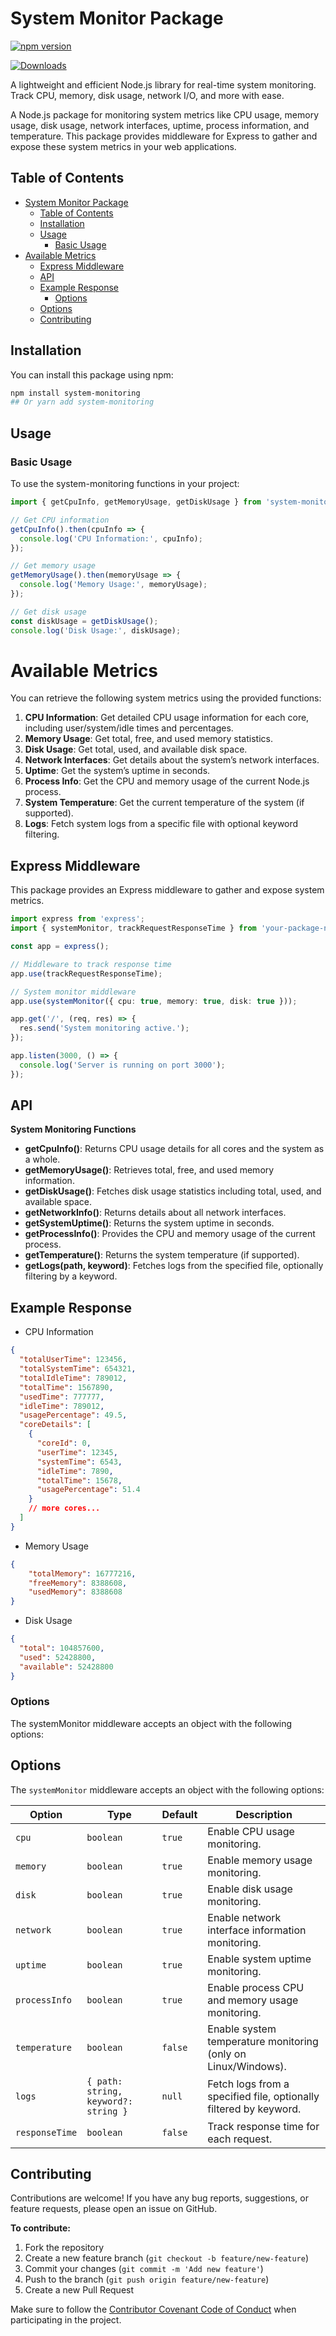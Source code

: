 # System Monitor Package

[![npm version](https://badge.fury.io/js/system-monitoring.svg)](https://www.npmjs.com/package/system-monitoring)
<!-- [![License](https://img.shields.io/npm/l/system-monitoring)](LICENSE) -->
[![Downloads](https://img.shields.io/npm/dt/system-monitoring)](https://www.npmjs.com/package/system-monitoring)

A lightweight and efficient Node.js library for real-time system monitoring. Track CPU, memory, disk usage, network I/O, and more with ease.

A Node.js package for monitoring system metrics like CPU usage, memory usage, disk usage, network interfaces, uptime, process information, and temperature. This package provides middleware for Express to gather and expose these system metrics in your web applications.

## Table of Contents

- [System Monitor Package](#system-monitor-package)
  - [Table of Contents](#table-of-contents)
  - [Installation](#installation)
  - [Usage](#usage)
    - [Basic Usage](#basic-usage)
- [Available Metrics](#available-metrics)
  - [Express Middleware](#express-middleware)
  - [API](#api)
  - [Example Response](#example-response)
    - [Options](#options)
  - [Options](#options-1)
  - [Contributing](#contributing)

## Installation
You can install this package using npm:
```bash
npm install system-monitoring
## Or yarn add system-monitoring
```


## Usage

### Basic Usage
To use the system-monitoring functions in your project:

```ts
import { getCpuInfo, getMemoryUsage, getDiskUsage } from 'system-monitoring';

// Get CPU information
getCpuInfo().then(cpuInfo => {
  console.log('CPU Information:', cpuInfo);
});

// Get memory usage
getMemoryUsage().then(memoryUsage => {
  console.log('Memory Usage:', memoryUsage);
});

// Get disk usage
const diskUsage = getDiskUsage();
console.log('Disk Usage:', diskUsage);
```

# Available Metrics

You can retrieve the following system metrics using the provided functions:

1. **CPU Information**: Get detailed CPU usage information for each core, including user/system/idle times and percentages.
2. **Memory Usage**: Get total, free, and used memory statistics.
3. **Disk Usage**: Get total, used, and available disk space.
4. **Network Interfaces**: Get details about the system’s network interfaces.
5. **Uptime**: Get the system’s uptime in seconds.
6. **Process Info**: Get the CPU and memory usage of the current Node.js process.
7. **System Temperature**: Get the current temperature of the system (if supported).
8. **Logs**: Fetch system logs from a specific file with optional keyword filtering.

## Express Middleware
This package provides an Express middleware to gather and expose system metrics.

```ts
import express from 'express';
import { systemMonitor, trackRequestResponseTime } from 'your-package-name';

const app = express();

// Middleware to track response time
app.use(trackRequestResponseTime);

// System monitor middleware
app.use(systemMonitor({ cpu: true, memory: true, disk: true }));

app.get('/', (req, res) => {
  res.send('System monitoring active.');
});

app.listen(3000, () => {
  console.log('Server is running on port 3000');
});
```

## API

**System Monitoring Functions**
- **getCpuInfo()**: Returns CPU usage details for all cores and the system as a whole.
- **getMemoryUsage()**: Retrieves total, free, and used memory information.
- **getDiskUsage()**: Fetches disk usage statistics including total, used, and available space.
- **getNetworkInfo()**: Returns details about all network interfaces.
- **getSystemUptime()**: Returns the system uptime in seconds.
- **getProcessInfo()**: Provides the CPU and memory usage of the current process.
- **getTemperature()**: Returns the system temperature (if supported).
- **getLogs(path, keyword)**: Fetches logs from the specified file, optionally filtering by a keyword.

## Example Response

- CPU Information
```json
{
  "totalUserTime": 123456,
  "totalSystemTime": 654321,
  "totalIdleTime": 789012,
  "totalTime": 1567890,
  "usedTime": 777777,
  "idleTime": 789012,
  "usagePercentage": 49.5,
  "coreDetails": [
    {
      "coreId": 0,
      "userTime": 12345,
      "systemTime": 6543,
      "idleTime": 7890,
      "totalTime": 15678,
      "usagePercentage": 51.4
    }
    // more cores...
  ]
}
```

- Memory Usage

```json
{
    "totalMemory": 16777216,
    "freeMemory": 8388608,
    "usedMemory": 8388608
}
```
- Disk Usage
```json
{
  "total": 104857600,
  "used": 52428800,
  "available": 52428800
}
```

### Options
The systemMonitor middleware accepts an object with the following options:

## Options

The `systemMonitor` middleware accepts an object with the following options:

| Option        | Type                                  | Default | Description                                                |
|---------------|---------------------------------------|---------|------------------------------------------------------------|
| `cpu`         | `boolean`                             | `true`  | Enable CPU usage monitoring.                              |
| `memory`      | `boolean`                             | `true`  | Enable memory usage monitoring.                           |
| `disk`        | `boolean`                             | `true`  | Enable disk usage monitoring.                             |
| `network`     | `boolean`                             | `true`  | Enable network interface information monitoring.           |
| `uptime`      | `boolean`                             | `true`  | Enable system uptime monitoring.                          |
| `processInfo` | `boolean`                             | `true`  | Enable process CPU and memory usage monitoring.            |
| `temperature` | `boolean`                             | `false` | Enable system temperature monitoring (only on Linux/Windows).|
| `logs`        | `{ path: string, keyword?: string }`  | `null`  | Fetch logs from a specified file, optionally filtered by keyword. |
| `responseTime`| `boolean`                             | `false` | Track response time for each request.                      |



## Contributing
Contributions are welcome! If you have any bug reports, suggestions, or feature requests, please open an issue on GitHub.

**To contribute:**
1. Fork the repository
2. Create a new feature branch (`git checkout -b feature/new-feature`)
3. Commit your changes (`git commit -m 'Add new feature'`)
4. Push to the branch (`git push origin feature/new-feature`)
5. Create a new Pull Request


Make sure to follow the [Contributor Covenant Code of Conduct](./CONTRIBUTER.md) when participating in the project.

